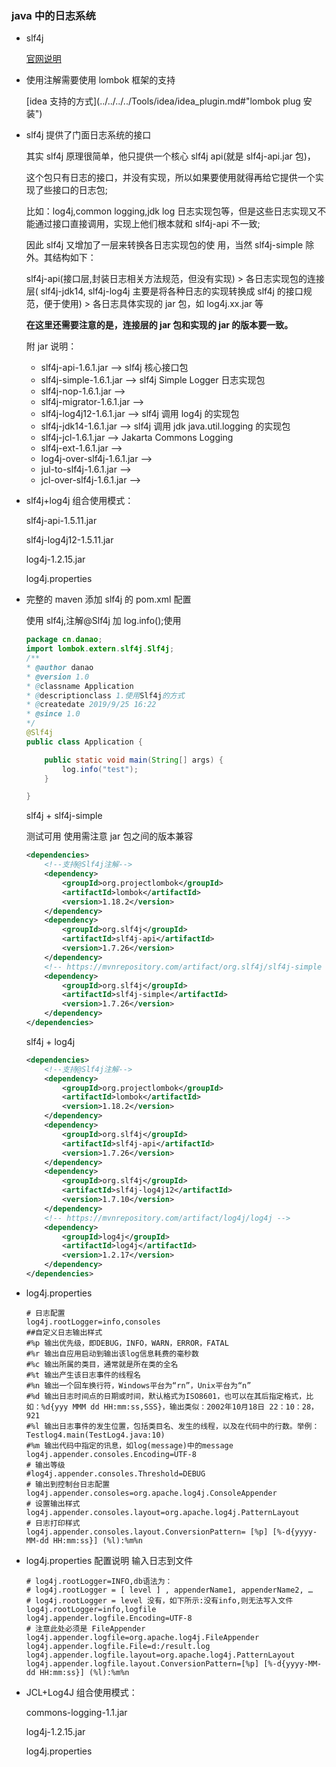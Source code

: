 ### java 中的日志系统

- slf4j

  [官网说明](https://www.slf4j.org/manual.html)

- 使用注解需要使用 lombok 框架的支持

  [idea 支持的方式](../../../../Tools/idea/idea_plugin.md#"lombok plug 安装")

- slf4j 提供了门面日志系统的接口

  其实 slf4j 原理很简单，他只提供一个核心 slf4j api(就是 slf4j-api.jar 包)，

  这个包只有日志的接口，并没有实现，所以如果要使用就得再给它提供一个实现了些接口的日志包;

  比如：log4j,common logging,jdk log 日志实现包等，但是这些日志实现又不能通过接口直接调用，实现上他们根本就和 slf4j-api 不一致;

  因此 slf4j 又增加了一层来转换各日志实现包的使 用，当然 slf4j-simple 除外。其结构如下：

  slf4j-api(接口层,封装日志相关方法规范，但没有实现) > 各日志实现包的连接层( slf4j-jdk14, slf4j-log4j 主要是将各种日志的实现转换成 slf4j 的接口规范，便于使用) > 各日志具体实现的 jar 包，如 log4j.xx.jar 等

  **在这里还需要注意的是，连接层的 jar 包和实现的 jar 的版本要一致。**

  附 jar 说明：

  - slf4j-api-1.6.1.jar --> slf4j 核心接口包
  - slf4j-simple-1.6.1.jar --> slf4j Simple Logger 日志实现包
  - slf4j-nop-1.6.1.jar -->
  - slf4j-migrator-1.6.1.jar -->
  - slf4j-log4j12-1.6.1.jar --> slf4j 调用 log4j 的实现包
  - slf4j-jdk14-1.6.1.jar --> slf4j 调用 jdk java.util.logging 的实现包
  - slf4j-jcl-1.6.1.jar --> Jakarta Commons Logging
  - slf4j-ext-1.6.1.jar -->
  - log4j-over-slf4j-1.6.1.jar -->
  - jul-to-slf4j-1.6.1.jar -->
  - jcl-over-slf4j-1.6.1.jar -->

- slf4j+log4j 组合使用模式：

  slf4j-api-1.5.11.jar

  slf4j-log4j12-1.5.11.jar

  log4j-1.2.15.jar

  log4j.properties

- 完整的 maven 添加 slf4j 的 pom.xml 配置

  使用 slf4j,注解@Slf4j 加 log.info();使用

  ```java
  package cn.danao;
  import lombok.extern.slf4j.Slf4j;
  /**
  * @author danao
  * @version 1.0
  * @classname Application
  * @descriptionclass 1.使用Slf4j的方式
  * @createdate 2019/9/25 16:22
  * @since 1.0
  */
  @Slf4j
  public class Application {

      public static void main(String[] args) {
          log.info("test");
      }

  }
  ```

  slf4j + slf4j-simple

  测试可用 使用需注意 jar 包之间的版本兼容

  ```xml
  <dependencies>
      <!--支持@Slf4j注解-->
      <dependency>
          <groupId>org.projectlombok</groupId>
          <artifactId>lombok</artifactId>
          <version>1.18.2</version>
      </dependency>
      <dependency>
          <groupId>org.slf4j</groupId>
          <artifactId>slf4j-api</artifactId>
          <version>1.7.26</version>
      </dependency>
      <!-- https://mvnrepository.com/artifact/org.slf4j/slf4j-simple -->
      <dependency>
          <groupId>org.slf4j</groupId>
          <artifactId>slf4j-simple</artifactId>
          <version>1.7.26</version>
      </dependency>
  </dependencies>

  ```

  slf4j + log4j

  ```xml
  <dependencies>
      <!--支持@Slf4j注解-->
      <dependency>
          <groupId>org.projectlombok</groupId>
          <artifactId>lombok</artifactId>
          <version>1.18.2</version>
      </dependency>
      <dependency>
          <groupId>org.slf4j</groupId>
          <artifactId>slf4j-api</artifactId>
          <version>1.7.26</version>
      </dependency>
      <dependency>
          <groupId>org.slf4j</groupId>
          <artifactId>slf4j-log4j12</artifactId>
          <version>1.7.10</version>
      </dependency>
      <!-- https://mvnrepository.com/artifact/log4j/log4j -->
      <dependency>
          <groupId>log4j</groupId>
          <artifactId>log4j</artifactId>
          <version>1.2.17</version>
      </dependency>
  </dependencies>
  ```

- log4j.properties

  ```properties
  # 日志配置
  log4j.rootLogger=info,consoles
  ##自定义日志输出样式
  #%p 输出优先级，即DEBUG，INFO，WARN，ERROR，FATAL
  #%r 输出自应用启动到输出该log信息耗费的毫秒数
  #%c 输出所属的类目，通常就是所在类的全名
  #%t 输出产生该日志事件的线程名
  #%n 输出一个回车换行符，Windows平台为“rn”，Unix平台为“n”
  #%d 输出日志时间点的日期或时间，默认格式为ISO8601，也可以在其后指定格式，比如：%d{yyy MMM dd HH:mm:ss,SSS}，输出类似：2002年10月18日 22：10：28，921
  #%l 输出日志事件的发生位置，包括类目名、发生的线程，以及在代码中的行数。举例：Testlog4.main(TestLog4.java:10)
  #%m 输出代码中指定的讯息，如log(message)中的message
  log4j.appender.consoles.Encoding=UTF-8
  # 输出等级
  #log4j.appender.consoles.Threshold=DEBUG
  # 输出到控制台日志配置
  log4j.appender.consoles=org.apache.log4j.ConsoleAppender
  # 设置输出样式
  log4j.appender.consoles.layout=org.apache.log4j.PatternLayout
  # 日志打印样式
  log4j.appender.consoles.layout.ConversionPattern= [%p] [%-d{yyyy-MM-dd HH:mm:ss}] (%l):%m%n
  ```

- log4j.properties 配置说明 输入日志到文件

  ```properties
  # log4j.rootLogger=INFO,db语法为：
  # log4j.rootLogger = [ level ] , appenderName1, appenderName2, …
  # log4j.rootLogger = level 没有，如下所示:没有info,则无法写入文件
  log4j.rootLogger=info,logfile
  log4j.appender.logfile.Encoding=UTF-8
  # 注意此处必须是 FileAppender
  log4j.appender.logfile=org.apache.log4j.FileAppender
  log4j.appender.logfile.File=d:/result.log
  log4j.appender.logfile.layout=org.apache.log4j.PatternLayout
  log4j.appender.logfile.layout.ConversionPattern=[%p] [%-d{yyyy-MM-dd HH:mm:ss}] (%l):%m%n
  ```

* JCL+Log4J 组合使用模式：

  commons-logging-1.1.jar

  log4j-1.2.15.jar

  log4j.properties
